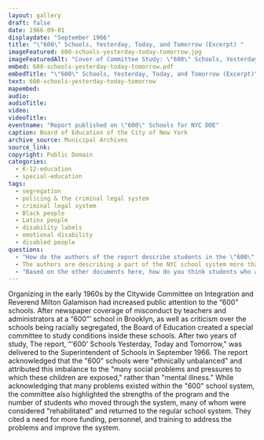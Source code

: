 ```yaml
---
layout: gallery
draft: false
date: 1966-09-01
displaydate: "September 1966"
title: "\"600\" Schools, Yesterday, Today, and Tomorrow (Excerpt) "
imageFeatured: 600-schools-yesterday-today-tomorrow.jpg
imageFeaturedAlt: "Cover of Committee Study: \"600\" Schools, Yesterday, Today, and Tomorrow"
embed: 600-schools-yesterday-today-tomorrow.pdf
embedTitle: "\"600\" Schools, Yesterday, Today, and Tomorrow (Excerpt)"
text: 600-schools-yesterday-today-tomorrow
mapembed: 
audio: 
audioTitle: 
video: 
videoTitle: 
eventname: "Report published on \"600\" Schools for NYC DOE"
caption: Board of Education of the City of New York
archive_source: Municipal Archives
source_link: 
copyright: Public Domain
categories:
  - K-12-education
  - special-education
tags:
  - segregation
  - policing & the criminal legal system
  - criminal legal system
  - Black people
  - Latinx people
  - disability labels
  - emotional disability
  - disabled people
questions:
  - "How do the authors of the report describe students in the \"600\" schools? How do they describe the schools?"
  - The authors are describing a part of the NYC school system more than fifty years ago. What parts of their description seem similar to schools in NYC today? What parts have changed?
  - "Based on the other documents here, how do you think students who attended the \"600\" schools? How would their descriptions have compared to those of the report’s authors?"
---
```


Organizing in the early 1960s by the Citywide Committee on Integration and Reverend Milton Galamison had increased public attention to the “600” schools. After newspaper coverage of misconduct by teachers and administrators at a “600”’ school in Brooklyn, as well as criticism over the schools being racially segregated, the Board of Education created a special committee to study conditions inside these schools. After two years of study, The report, “'600' Schools Yesterday, Today and Tomorrow," was delivered to the Superintendent of Schools in September 1966. The report acknowledged that the "600" schools were "ethnically unbalanced" and attributed this imbalance to the "many social problems and pressures to which these children are exposed," rather than "mental illness." While acknowledging that many problems existed within the "600" school system, the committee also highlighted the strengths of the program and the number of students who moved through the system, many of whom were considered "rehabilitated" and returned to the regular school system. They cited a need for more funding, personnel, and training to address the problems and improve the system.
